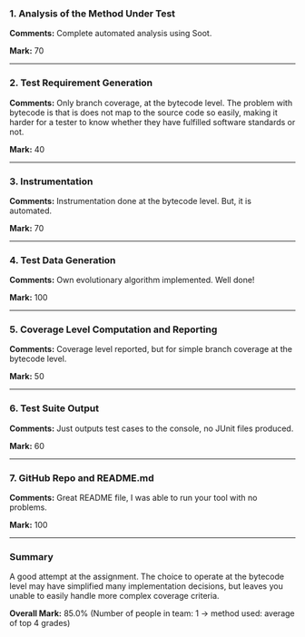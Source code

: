 ### 1. Analysis of the Method Under Test

__Comments:__ Complete automated analysis using Soot. 

__Mark:__ 70

---

### 2. Test Requirement Generation

__Comments:__ Only branch coverage, at the bytecode level. The problem with
bytecode is that is does not map to the source code so easily, making it harder
for a tester to know whether they have fulfilled software standards or not. 

__Mark:__ 40

---

### 3. Instrumentation

__Comments:__ Instrumentation done at the bytecode level. But, it is automated. 

__Mark:__ 70

---

### 4. Test Data Generation

__Comments:__ Own evolutionary algorithm implemented. Well done!

__Mark:__ 100

---

### 5. Coverage Level Computation and Reporting

__Comments:__ Coverage level reported, but for simple branch coverage
at the bytecode level. 

__Mark:__ 50

---

### 6. Test Suite Output

__Comments:__ Just outputs test cases to the console, no JUnit files produced.

__Mark:__ 60

---

### 7. GitHub Repo and README.md

__Comments:__ Great README file, I was able to run your tool with no problems. 

__Mark:__ 100

---

### Summary

A good attempt at the assignment. The choice to operate at the bytecode level
may have simplified many implementation decisions, but leaves you unable to
easily handle more complex coverage criteria. 

__Overall Mark:__ 85.0% (Number of people in team: 1 -> method used: average of top 4 grades)